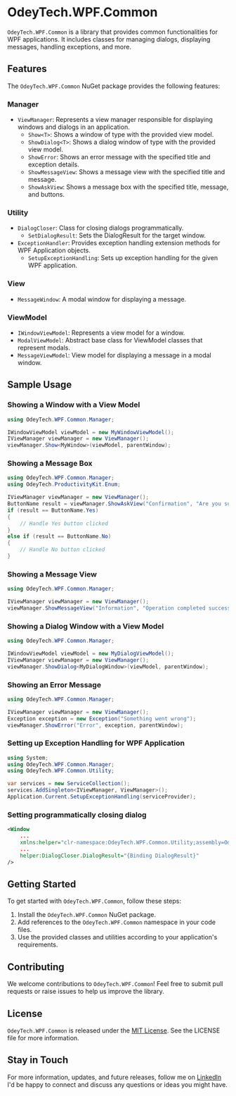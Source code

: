 # OdeyTech.WPF.Common

`OdeyTech.WPF.Common` is a library that provides common functionalities for WPF applications. It includes classes for managing dialogs, displaying messages, handling exceptions, and more.

## Features

The `OdeyTech.WPF.Common` NuGet package provides the following features:

### Manager
- `ViewManager`: Represents a view manager responsible for displaying windows and dialogs in an application.
    - `Show<T>`: Shows a window of type <T> with the provided view model.
    - `ShowDialog<T>`: Shows a dialog window of type <T> with the provided view model.
    - `ShowError`: Shows an error message with the specified title and exception details.
    - `ShowMessageView`: Shows a message view with the specified title and message.
    - `ShowAskView`: Shows a message box with the specified title, message, and buttons.
    
### Utility
- `DialogCloser`: Class for closing dialogs programmatically.
    - `SetDialogResult`: Sets the DialogResult for the target window.
- `ExceptionHandler`: Provides exception handling extension methods for WPF Application objects.
    - `SetupExceptionHandling`: Sets up exception handling for the given WPF application.

### View
- `MessageWindow`: A modal window for displaying a message.

### ViewModel
- `IWindowViewModel`: Represents a view model for a window.
- `ModalViewModel`: Abstract base class for ViewModel classes that represent modals.
- `MessageViewModel`: View model for displaying a message in a modal window.

## Sample Usage

### Showing a Window with a View Model
~~~csharp
using OdeyTech.WPF.Common.Manager;

IWindowViewModel viewModel = new MyWindowViewModel();
IViewManager viewManager = new ViewManager();
viewManager.Show<MyWindow>(viewModel, parentWindow);
~~~

### Showing a Message Box
~~~csharp
using OdeyTech.WPF.Common.Manager;
using OdeyTech.ProductivityKit.Enum;

IViewManager viewManager = new ViewManager();
ButtonName result = viewManager.ShowAskView("Confirmation", "Are you sure?", new[] { ButtonName.Yes, ButtonName.No }, parentWindow);
if (result == ButtonName.Yes)
{
    // Handle Yes button clicked
}
else if (result == ButtonName.No)
{
    // Handle No button clicked
}
~~~

### Showing a Message View
~~~csharp
using OdeyTech.WPF.Common.Manager;

IViewManager viewManager = new ViewManager();
viewManager.ShowMessageView("Information", "Operation completed successfully.", parentWindow);
~~~

### Showing a Dialog Window with a View Model
~~~csharp
using OdeyTech.WPF.Common.Manager;

IWindowViewModel viewModel = new MyDialogViewModel();
IViewManager viewManager = new ViewManager();
viewManager.ShowDialog<MyDialogWindow>(viewModel, parentWindow);
~~~

### Showing an Error Message
~~~csharp
using OdeyTech.WPF.Common.Manager;

IViewManager viewManager = new ViewManager();
Exception exception = new Exception("Something went wrong");
viewManager.ShowError("Error", exception, parentWindow);
~~~

### Setting up Exception Handling for WPF Application
~~~csharp
using System;
using OdeyTech.WPF.Common.Manager;
using OdeyTech.WPF.Common.Utility;

var services = new ServiceCollection();
services.AddSingleton<IViewManager, ViewManager>();
Application.Current.SetupExceptionHandling(serviceProvider);
~~~

### Setting programmatically closing dialog
~~~xml
<Window
    ...
    xmlns:helper="clr-namespace:OdeyTech.WPF.Common.Utility;assembly=OdeyTech.WPF.Common"
    ...
    helper:DialogCloser.DialogResult="{Binding DialogResult}"
/>    
~~~

## Getting Started

To get started with `OdeyTech.WPF.Common`, follow these steps:

1. Install the `OdeyTech.WPF.Common` NuGet package.
2. Add references to the `OdeyTech.WPF.Common` namespace in your code files.
3. Use the provided classes and utilities according to your application's requirements.

## Contributing
We welcome contributions to `OdeyTech.WPF.Common`! Feel free to submit pull requests or raise issues to help us improve the library.

## License
`OdeyTech.WPF.Common` is released under the [MIT License][LICENSE]. See the LICENSE file for more information.

## Stay in Touch
For more information, updates, and future releases, follow me on [LinkedIn][LIn] I'd be happy to connect and discuss any questions or ideas you might have.

[//]: #
   [LIn]: <https://www.linkedin.com/in/anodeychuk/>
   [LICENSE]: <https://github.com/anodeychuk/OdeyTech.WPF.Common/blob/main/LICENSE>